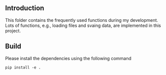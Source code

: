 ## Introduction

This folder contains the frequently used functions during my development. Lots of functions, e.g., loading files and svaing data, are implemented in this project.

## Build

Please install the dependencies using the following command

```
pip install -e .
```
